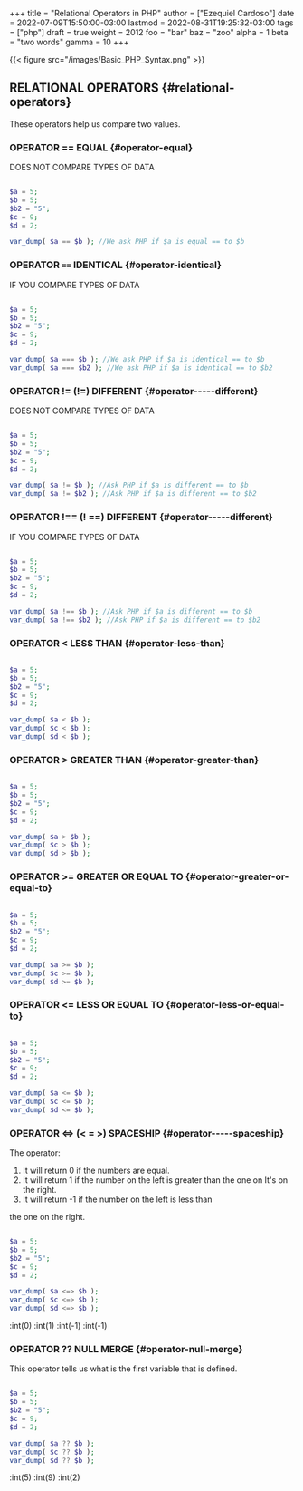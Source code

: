 +++
title = "Relational Operators in PHP"
author = ["Ezequiel Cardoso"]
date = 2022-07-09T15:50:00-03:00
lastmod = 2022-08-31T19:25:32-03:00
tags = ["php"]
draft = true
weight = 2012
foo = "bar"
baz = "zoo"
alpha = 1
beta = "two words"
gamma = 10
+++

{{< figure src="/images/Basic_PHP_Syntax.png" >}}


## RELATIONAL OPERATORS {#relational-operators}

These operators help us compare two values.


### OPERATOR == EQUAL {#operator-equal}

DOES NOT COMPARE TYPES OF DATA

```php

$a = 5;
$b = 5;
$b2 = "5";
$c = 9;
$d = 2;

var_dump( $a == $b ); //We ask PHP if $a is equal == to $b
```


### OPERATOR `==` IDENTICAL {#operator-identical}

IF YOU COMPARE TYPES OF DATA

```php

$a = 5;
$b = 5;
$b2 = "5";
$c = 9;
$d = 2;

var_dump( $a === $b ); //We ask PHP if $a is identical == to $b
var_dump( $a === $b2 ); //We ask PHP if $a is identical == to $b2
```


### OPERATOR != (!=) DIFFERENT {#operator-----different}

DOES NOT COMPARE TYPES OF DATA

```php

$a = 5;
$b = 5;
$b2 = "5";
$c = 9;
$d = 2;

var_dump( $a != $b ); //Ask PHP if $a is different == to $b
var_dump( $a != $b2 ); //Ask PHP if $a is different == to $b2
```


### OPERATOR !== (! ==) DIFFERENT {#operator-----different}

IF YOU COMPARE TYPES OF DATA

```php

$a = 5;
$b = 5;
$b2 = "5";
$c = 9;
$d = 2;

var_dump( $a !== $b ); //Ask PHP if $a is different == to $b
var_dump( $a !== $b2 ); //Ask PHP if $a is different == to $b2
```


### OPERATOR &lt; LESS THAN {#operator-less-than}

```php

$a = 5;
$b = 5;
$b2 = "5";
$c = 9;
$d = 2;

var_dump( $a < $b );
var_dump( $c < $b );
var_dump( $d < $b );
```


### OPERATOR &gt; GREATER THAN {#operator-greater-than}

```php

$a = 5;
$b = 5;
$b2 = "5";
$c = 9;
$d = 2;

var_dump( $a > $b );
var_dump( $c > $b );
var_dump( $d > $b );
```


### OPERATOR &gt;= GREATER OR EQUAL TO {#operator-greater-or-equal-to}

```php

$a = 5;
$b = 5;
$b2 = "5";
$c = 9;
$d = 2;

var_dump( $a >= $b );
var_dump( $c >= $b );
var_dump( $d >= $b );
```


### OPERATOR &lt;= LESS OR EQUAL TO {#operator-less-or-equal-to}

```php

$a = 5;
$b = 5;
$b2 = "5";
$c = 9;
$d = 2;

var_dump( $a <= $b );
var_dump( $c <= $b );
var_dump( $d <= $b );
```


### OPERATOR &lt;=&gt; (&lt; = &gt;) SPACESHIP {#operator-----spaceship}

The operator:

1.  It will return 0 if the numbers are equal.
2.  It will return 1 if the number on the left is greater than the one on
    It's on the right.
3.  It will return -1 if the number on the left is less than

the one on the right.

```php

$a = 5;
$b = 5;
$b2 = "5";
$c = 9;
$d = 2;

var_dump( $a <=> $b );
var_dump( $c <=> $b );
var_dump( $d <=> $b );
```

:int(0)
:int(1)
:int(-1)
:int(-1)


### OPERATOR ?? NULL MERGE {#operator-null-merge}

This operator tells us what is the first variable that is defined.

```php

$a = 5;
$b = 5;
$b2 = "5";
$c = 9;
$d = 2;

var_dump( $a ?? $b );
var_dump( $c ?? $b );
var_dump( $d ?? $b );
```

:int(5)
:int(9)
:int(2)

[//]: # "Exported with love from a post written in Org mode"
[//]: # "- https://github.com/kaushalmodi/ox-hugo"
